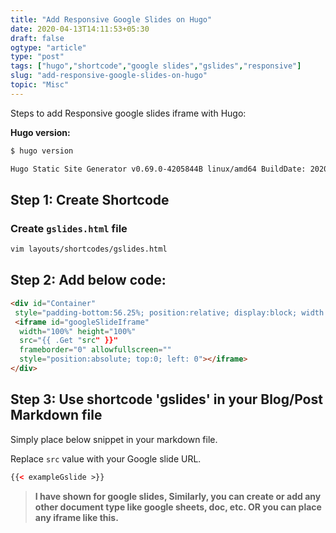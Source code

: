 ```yaml
---
title: "Add Responsive Google Slides on Hugo"
date: 2020-04-13T14:11:53+05:30
draft: false
ogtype: "article"
type: "post"
tags: ["hugo","shortcode","google slides","gslides","responsive"]
slug: "add-responsive-google-slides-on-hugo"
topic: "Misc"
---
```


Steps to add Responsive google slides iframe with Hugo:

**Hugo version:**

```sh
$ hugo version

Hugo Static Site Generator v0.69.0-4205844B linux/amd64 BuildDate: 2020-04-10T09:12:34Z
```

## Step 1: Create Shortcode

### Create `gslides.html` file

```sh
vim layouts/shortcodes/gslides.html
```

## Step 2: Add below code:


```html
<div id="Container"
 style="padding-bottom:56.25%; position:relative; display:block; width: 100%">
 <iframe id="googleSlideIframe"
  width="100%" height="100%"
  src="{{ .Get "src" }}"
  frameborder="0" allowfullscreen=""
  style="position:absolute; top:0; left: 0"></iframe>
</div>
```

## Step 3: Use shortcode 'gslides' in your Blog/Post Markdown file

Simply place below snippet in your markdown file. 

Replace `src` value with your Google slide URL.

```html
{{< exampleGslide >}}
```


> **I have shown for google slides, Similarly, you can create or add any other document type like google sheets, doc, etc. OR you can place any iframe like this.**

